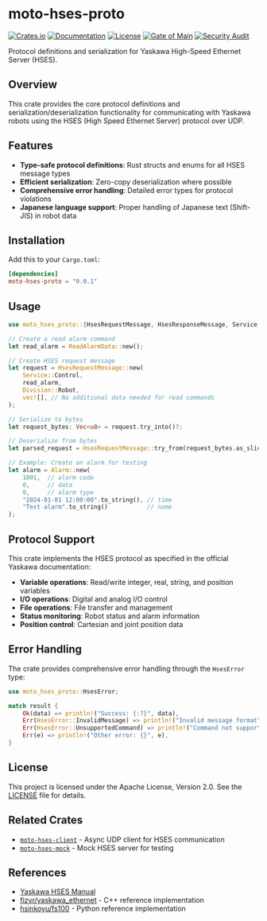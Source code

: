 # moto-hses-proto

[![Crates.io](https://img.shields.io/crates/v/moto-hses-proto)](https://crates.io/crates/moto-hses-proto)
[![Documentation](https://docs.rs/moto-hses-proto/badge.svg)](https://docs.rs/moto-hses-proto)
[![License](https://img.shields.io/crates/l/moto-hses-proto)](https://crates.io/crates/moto-hses-proto)
[![Gate of Main](https://github.com/masayuki-kono/moto-hses/actions/workflows/gate-of-main.yml/badge.svg)](https://github.com/masayuki-kono/moto-hses/actions/workflows/gate-of-main.yml)
[![Security Audit](https://github.com/masayuki-kono/moto-hses/actions/workflows/security-audit.yml/badge.svg)](https://github.com/masayuki-kono/moto-hses/actions/workflows/security-audit.yml)

Protocol definitions and serialization for Yaskawa High-Speed Ethernet Server (HSES).

## Overview

This crate provides the core protocol definitions and serialization/deserialization functionality for communicating with Yaskawa robots using the HSES (High Speed Ethernet Server) protocol over UDP.

## Features

- **Type-safe protocol definitions**: Rust structs and enums for all HSES message types
- **Efficient serialization**: Zero-copy deserialization where possible
- **Comprehensive error handling**: Detailed error types for protocol violations
- **Japanese language support**: Proper handling of Japanese text (Shift-JIS) in robot data

## Installation

Add this to your `Cargo.toml`:

```toml
[dependencies]
moto-hses-proto = "0.0.1"
```

## Usage

```rust
use moto_hses_proto::{HsesRequestMessage, HsesResponseMessage, Service, Division, ReadAlarmData, Alarm};

// Create a read alarm command
let read_alarm = ReadAlarmData::new();

// Create HSES request message
let request = HsesRequestMessage::new(
    Service::Control,
    read_alarm,
    Division::Robot,
    vec![], // No additional data needed for read commands
);

// Serialize to bytes
let request_bytes: Vec<u8> = request.try_into()?;

// Deserialize from bytes
let parsed_request = HsesRequestMessage::try_from(request_bytes.as_slice())?;

// Example: Create an alarm for testing
let alarm = Alarm::new(
    1001,  // alarm code
    0,     // data
    0,     // alarm type
    "2024-01-01 12:00:00".to_string(), // time
    "Test alarm".to_string()           // name
);
```

## Protocol Support

This crate implements the HSES protocol as specified in the official Yaskawa documentation:

- **Variable operations**: Read/write integer, real, string, and position variables
- **I/O operations**: Digital and analog I/O control
- **File operations**: File transfer and management
- **Status monitoring**: Robot status and alarm information
- **Position control**: Cartesian and joint position data

## Error Handling

The crate provides comprehensive error handling through the `HsesError` type:

```rust
use moto_hses_proto::HsesError;

match result {
    Ok(data) => println!("Success: {:?}", data),
    Err(HsesError::InvalidMessage) => println!("Invalid message format"),
    Err(HsesError::UnsupportedCommand) => println!("Command not supported"),
    Err(e) => println!("Other error: {}", e),
}
```

## License

This project is licensed under the Apache License, Version 2.0. See the [LICENSE](https://github.com/masayuki-kono/moto-hses/blob/main/LICENSE) file for details.

## Related Crates

- [`moto-hses-client`](https://crates.io/crates/moto-hses-client) - Async UDP client for HSES communication
- [`moto-hses-mock`](https://crates.io/crates/moto-hses-mock) - Mock HSES server for testing

## References

- [Yaskawa HSES Manual](https://www.motoman.com/getmedia/16B5CD92-BD0B-4DE0-9DC9-B71D0B6FE264/160766-1CD.pdf.aspx?ext=.pdf)
- [fizyr/yaskawa_ethernet](https://github.com/fizyr/yaskawa_ethernet) - C++ reference implementation
- [hsinkoyu/fs100](https://github.com/hsinkoyu/fs100) - Python reference implementation
